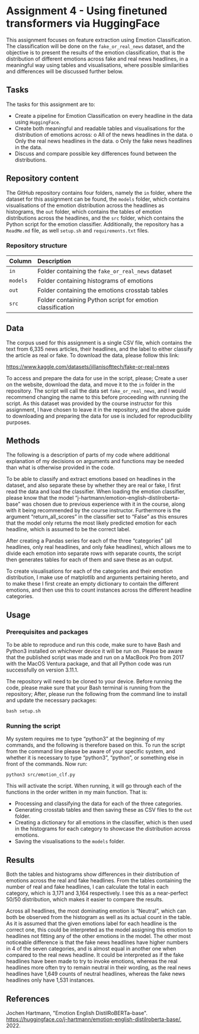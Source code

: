 # Assignment 4 - Using finetuned transformers via HuggingFace
This assignment focuses on feature extraction using Emotion Classification. The classification will be done on the ```fake_or_real_news``` dataset, and the objective is to present the results of the emotion classification, that is the distribution of different emotions across fake and real news headlines, in a meaningful way using tables and visualisations, where possible similarities and differences will be discussed further below. 

## Tasks
The tasks for this assignment are to:
-	Create a pipeline for Emotion Classification on every headline in the data using ```HuggingFace```.
-	Create both meaningful and readable tables and visualisations for the distribution of emotions across:
o	All of the news headlines in the data.
o	Only the real news headlines in the data.
o	Only the fake news headlines in the data.
-	Discuss and compare possible key differences found between the distributions.

## Repository content
The GitHub repository contains four folders, namely the ```in``` folder, where the dataset for this assignment can be found, the ```models``` folder, which contains visualisations of the emotion distribution across the headlines as histograms, the ```out``` folder, which contains the tables of emotion distributions across the headlines, and the ```src``` folder, which contains the Python script for the emotion classifier. Additionally, the repository has a ```ReadMe.md``` file, as well ```setup.sh``` and ```requirements.txt``` files.

### Repository structure
| Column | Description|
|--------|:-----------|
| ```in``` | Folder containing the ```fake_or_real_news``` dataset |
| ```models``` | Folder containing histograms of emotions |
| ```out``` | Folder containing the emotions crosstab tables |
| ```src```  | Folder containing Python script for emotion classification |

## Data
The corpus used for this assignment is a single CSV file, which contains the text from 6,335 news articles, their headlines, and the label to either classify the article as real or fake. To download the data, please follow this link:

https://www.kaggle.com/datasets/jillanisofttech/fake-or-real-news

To access and prepare the data for use in the script, please; Create a user on the website, download the data, and move it to the ```in``` folder in the repository. The script will call the data set ```fake_or_real_news```, and I would recommend changing the name to this before proceeding with running the script.
As this dataset was provided by the course instructor for this assignment, I have chosen to leave it in the repository, and the above guide to downloading and preparing the data for use is included for reproducibility purposes.  

## Methods
The following is a description of parts of my code where additional explanation of my decisions on arguments and functions may be needed than what is otherwise provided in the code. 

To be able to classify and extract emotions based on headlines in the dataset, and also separate these by whether they are real or fake, I first read the data and load the classifier. When loading the emotion classifier, please know that the model “j-hartmann/emotion-english-distilroberta-base” was chosen due to previous experience with it in the course, along with it being recommended by the course instructor. Furthermore is the argument “return_all_scores” in the classifier set to “False” as this ensures that the model only returns the most likely predicted emotion for each headline, which is assumed to be the correct label.

After creating a Pandas series for each of the three “categories” (all headlines, only real headlines, and only fake headlines), which allows me to divide each emotion into separate rows with separate counts, the script then generates tables for each of them and save these as an output. 

To create visualisations for each of the categories and their emotion distribution, I make use of matplotlib and arguments pertaining hereto, and to make these I first create an empty dictionary to contain the different emotions, and then use this to count instances across the different headline categories. 

## Usage
### Prerequisites and packages
To be able to reproduce and run this code, make sure to have Bash and Python3 installed on whichever device it will be run on. Please be aware that the published script was made and run on a MacBook Pro from 2017 with the MacOS Ventura package, and that all Python code was run successfully on version 3.11.1.

The repository will need to be cloned to your device. Before running the code, please make sure that your Bash terminal is running from the repository; After, please run the following from the command line to install and update the necessary packages:

    bash setup.sh

### Running the script
My system requires me to type “python3” at the beginning of my commands, and the following is therefore based on this. To run the script from the command line please be aware of your specific system, and whether it is necessary to type “python3”, “python”, or something else in front of the commands. Now run:

	python3 src/emotion_clf.py

This will activate the script. When running, it will go through each of the functions in the order written in my main function. That is:
-	Processing and classifying the data for each of the three categories. 
-	Generating crosstab tables and then saving these as CSV files to the ```out``` folder.
-	Creating a dictionary for all emotions in the classifier, which is then used in the histograms for each category to showcase the distribution across emotions.
-	Saving the visualisations to the ```models``` folder. 

## Results
Both the tables and histograms show differences in their distribution of emotions across the real and fake headlines. From the tables containing the number of real and fake headlines, I can calculate the total in each category, which is 3,171 and 3,164 respectively. I see this as a near-perfect 50/50 distribution, which makes it easier to compare the results. 

Across all headlines, the most dominating emotion is “Neutral”, which can both be observed from the histogram as well as its actual count in the table. As it is assumed that the given emotions label for each headline is the correct one, this could be interpreted as the model assigning this emotion to headlines not fitting any of the other emotions in the model. The other most noticeable difference is that the fake news headlines have higher numbers in 4 of the seven categories, and is almost equal in another one when compared to the real news headline. It could be interpreted as if the fake headlines have been made to try to invoke emotions, whereas the real headlines more often try to remain neutral in their wording, as the real news headlines have 1,649 counts of neutral headlines, whereas the fake news headlines only have 1,531 instances. 

## References
Jochen Hartmann, "Emotion English DistilRoBERTa-base". https://huggingface.co/j-hartmann/emotion-english-distilroberta-base/, 2022.
